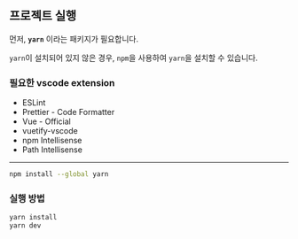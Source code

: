 ## **프로젝트 실행**

먼저, **`yarn`** 이라는 패키지가 필요합니다.

`yarn`이 설치되어 있지 않은 경우, `npm`을 사용하여 `yarn`을 설치할 수 있습니다.

### 필요한 vscode extension

- ESLint
- Prettier - Code Formatter
- Vue - Official
- vuetify-vscode
- npm Intellisense
- Path Intellisense

---

```bash
npm install --global yarn
```

### 실행 방법

```bash
yarn install
yarn dev
```
